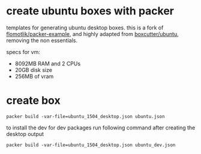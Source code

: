 # create ubuntu boxes with packer
templates for generating ubuntu desktop boxes. this is a fork of [flomotlik/packer-example][1], and highly adapted from [boxcutter/ubuntu][2], removing the non essentials.

specs for vm:

* 8092MB RAM and 2 CPUs
* 20GB disk size
* 256MB of vram

# create box
```
packer build -var-file=ubuntu_1504_desktop.json ubuntu.json
```
to install the dev for dev packages run following command after creating the desktop output
```
packer build -var-file=ubuntu_1504_desktop.json ubuntu_dev.json
```

[1]: https://github.com/flomotlik/packer-example
[2]: https://github.com/boxcutter/ubuntu

